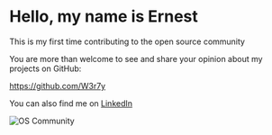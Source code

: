 # Hello, my name is Ernest

This is my first time contributing to the open source community

You are more than welcome to see and share your opinion about my projects on GitHub:

https://github.com/W3r7y

You can also find me on [LinkedIn](https://www.linkedin.com/in/ernest-vaulin/)

![OS Community](https://user-images.githubusercontent.com/28990589/34908095-57a48cce-f83f-11e7-87d2-7579d0be5740.jpg)
